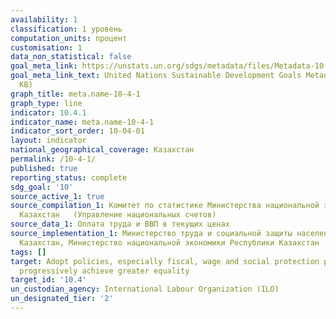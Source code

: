 ```yaml
---
availability: 1
classification: 1 уровень
computation_units: процент
customisation: 1
data_non_statistical: false
goal_meta_link: https://unstats.un.org/sdgs/metadata/files/Metadata-10-04-01.pdf
goal_meta_link_text: United Nations Sustainable Development Goals Metadata (PDF 190
  KB)
graph_title: meta.name-10-4-1
graph_type: line
indicator: 10.4.1
indicator_name: meta.name-10-4-1
indicator_sort_order: 10-04-01
layout: indicator
national_geographical_coverage: Казахстан
permalink: /10-4-1/
published: true
reporting_status: complete
sdg_goal: '10'
source_active_1: true
source_compilation_1: Комитет по статистике Министерства национальной экономики Республики
  Казахстан   (Управление национальных счетов)
source_data_1: Оплата труда и ВВП в текущих ценах
source_implementation_1: Министерство труда и социальной защиты населения Республики
  Казахстан, Министерство национальной экономики Республики Казахстан
tags: []
target: Adopt policies, especially fiscal, wage and social protection policies, and
  progressively achieve greater equality
target_id: '10.4'
un_custodian_agency: International Labour Organization (ILO)
un_designated_tier: '2'
---
```

